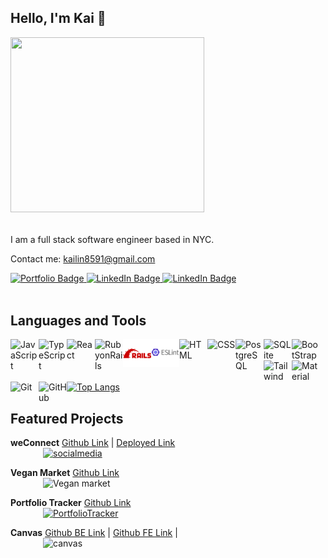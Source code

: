 ## Hello, I'm Kai 👋

<img width="310px" height="280px" src="https://media.tenor.com/zY5olcaT1T0AAAAi/diegodrawsart-women-and-girls-in-science.gif" />

######
I am a full stack software engineer based in NYC.

Contact me: kailin8591@gmail.com

<div id="badges">
  <a href="https://kailin168.github.io/Kai-page/">
    <img
      src="https://custom-icon-badges.demolab.com/badge/-Portfolio%20Website-blue?style=for-the-badge&logoColor=white&logo=repo"
      alt="Portfolio Badge"
    />
  </a>
  <a href="https://www.linkedin.com/in/kailin0/">
    <img
      src="https://img.shields.io/badge/LinkedIn-blue?style=for-the-badge&logo=linkedin&logoColor=white"
      alt="LinkedIn Badge" />
  </a>
  <a href="https://medium.com/@kailin8591">
    <img
      src="https://custom-icon-badges.demolab.com/badge/-Blog-blue?style=for-the-badge&logo=comment-discussion&logoColor=white"
      alt="LinkedIn Badge" />
  </a>
</div>

<br/>

## Languages and Tools

<img style="float: left" alt="JavaScript" width="45px" src="https://cdn.jsdelivr.net/gh/devicons/devicon/icons/javascript/javascript-plain.svg" />
<img style="float: left" alt="TypeScript" width="45px" src="https://cdn.jsdelivr.net/gh/devicons/devicon/icons/typescript/typescript-plain.svg" />
<img style="float: left" alt="React" width="45px" src="https://cdn.jsdelivr.net/gh/devicons/devicon/icons/react/react-original-wordmark.svg" />
<img style="float: left" alt="RubyonRails" width="45px" src="https://cdn.jsdelivr.net/gh/devicons/devicon/icons/ruby/ruby-plain-wordmark.svg" />
<img style="float: left" alt="Ruby" width="45px" src="https://raw.githubusercontent.com/devicons/devicon/master/icons/rails/rails-plain-wordmark.svg" />
<img style="float: left" alt="ESLint" width="45px" src="https://raw.githubusercontent.com/devicons/devicon/master/icons/eslint/eslint-original-wordmark.svg" />
<img style="float: left" alt="HTML" width="45px" src="https://cdn.jsdelivr.net/gh/devicons/devicon/icons/html5/html5-plain.svg" />
<img style="float: left" alt="CSS" width="45px" src="https://cdn.jsdelivr.net/gh/devicons/devicon/icons/css3/css3-plain.svg" />
<img style="float: left" alt="PostgreSQL" width="45px" src="https://cdn.jsdelivr.net/gh/devicons/devicon/icons/postgresql/postgresql-plain-wordmark.svg" />
<img style="float: left" alt="SQLite" width="45px" src="https://cdn.jsdelivr.net/gh/devicons/devicon/icons/sqlite/sqlite-original.svg" />
<img style="float: left" alt="BootStrap" width="45px" src="https://cdn.jsdelivr.net/gh/devicons/devicon/icons/bootstrap/bootstrap-plain.svg" />
<img style="float: left" alt="Tailwind" width="45px" src="https://cdn.jsdelivr.net/gh/devicons/devicon/icons/tailwindcss/tailwindcss-plain.svg" />
<img style="float: left" alt="Material" width="45px" src="https://cdn.jsdelivr.net/gh/devicons/devicon/icons/materialui/materialui-original.svg" />
<img style="float: left" alt="Git" width="45px" src="https://cdn.jsdelivr.net/gh/devicons/devicon/icons/git/git-plain-wordmark.svg" />
<img style="float: left" alt="GitHub" width="45px" src="https://cdn.jsdelivr.net/gh/devicons/devicon/icons/github/github-original.svg" />

<br/>

[![Top Langs](https://github-readme-stats.vercel.app/api/top-langs/?username=Kailin168&layout=compact&theme=merko)](https://github.com/anuraghazra/github-readme-stats)


## Featured Projects

**weConnect**
[Github Link](https://github.com/Kailin168/socialMedia) | [Deployed Link](http://ec2-54-210-65-11.compute-1.amazonaws.com/)
<br/>
[<img style="display: block; margin: 0 auto;" alt="socialmedia" width="400px" src="https://user-images.githubusercontent.com/103536761/224435497-ce542d07-42b7-467b-a5d3-0649bbec05a2.png" />](http://54.152.24.233:4000/home)

**Vegan Market**
[Github Link](https://github.com/Kailin168/e-commerce)
<br/>
<img style="display: block; margin: 0 auto;" alt="Vegan market" width="400px" src="https://user-images.githubusercontent.com/103536761/224436503-0294324b-077a-4269-9e60-14762edba2fc.png" />

**Portfolio Tracker**
[Github Link](https://github.com/Kailin168/Portfolio-Tracker-)
<br/>
[<img style="display: block; margin: 0 auto;" alt="PortfolioTracker" width="400px" src="https://user-images.githubusercontent.com/104730743/199075182-af3b80b1-470b-4735-8855-91d4d0892dee.png" />](https://www.youtube.com/watch?v=juVxJYn8nlE&ab_channel=WillieShi)

**Canvas**
[Github BE Link](https://github.com/Kailin168/CanvasProjectBE) | [Github FE Link](https://github.com/Kailin168/CanvasProjectFE) |
<br/>
<img style="display: block; margin: 0 auto;" alt="canvas" width="400px" src="https://user-images.githubusercontent.com/103536761/224437829-c0db1c0e-d99c-42b3-b798-6d02a0840c56.png" />

